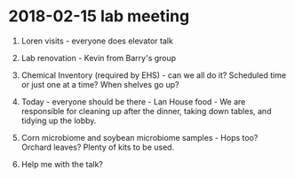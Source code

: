# 2018-02-15 lab meeting

1. Loren visits - everyone does elevator talk

2. Lab renovation - Kevin from Barry's group

3. Chemical Inventory (required by EHS) - can we all do it? Scheduled time or just one at a time? When shelves go up?

4. Today - everyone should be there - Lan House food - We are responsible for cleaning up after the dinner, taking down tables, and tidying up the lobby.

5. Corn microbiome and soybean microbiome samples - Hops too? Orchard leaves? Plenty of kits to be used.

6. Help me with the talk?